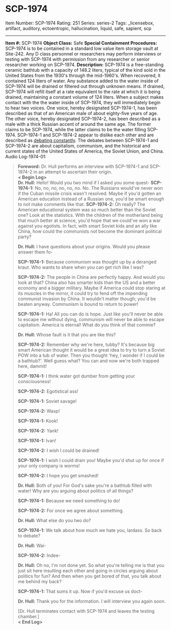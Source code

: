 # SCP-1974
Item Number: SCP-1974
Rating: 251
Series: series-2
Tags: _licensebox, artifact, auditory, ectoentropic, hallucination, liquid, safe, sapient, scp

---

  
**Item #:** SCP-1974 
**Object Class:** Safe
**Special Containment Procedures:** SCP-1974 is to be contained in a standard low value item storage vault at Site-242. Any D class personnel or researchers may perform interviews or testing with SCP-1974 with permission from any researcher or senior researcher working on SCP-1974.
**Description:** SCP-1974 is a free-standing ceramic bathtub with a capacity of 148.2 liters, typical of the kind sold in the United States from the 1930's through the mid-1960's. When recovered, it contained 124 liters of water. Any substance added to the water inside of SCP-1974 will be drained or filtered out through unknown means. If drained, SCP-1974 will refill itself at a rate equivalent to the rate at which it is being drained, maintaining a constant volume of 124 liters.
When a subject makes contact with the the water inside of SCP-1974, they will immediately begin to hear two voices. One voice, hereby designated SCP-1974-1, has been described as that of an American male of about eighty-five years of age. The other voice, hereby designated SCP-1974-2, has been described as a male with a thick Russian accent of around the same age. The former claims to be SCP-1974, while the latter claims to be the water filling SCP-1974.
SCP-1974-1 and SCP-1974-2 appear to dislike each other and are described as [debating constantly](/anart-antics). The debates between SCP-1974-1 and SCP-1974-2 are about capitalism, communism, and the historical and current states of the United States of America, the Soviet Union, and China.
Audio Log-1974-01:
> **Foreword:** Dr. Hull performs an interview with SCP-1974-1 and SCP-1974-2 in an attempt to ascertain their origin.  
>  **< Begin Log>**  
>  **Dr. Hull:** Hello! Would you two mind if I asked you some quest-
> **SCP-1974-1:** No, no, no, no, no, no. No. The Russians would've never won if the Cuban missile crisis wasn't resolved. Maybe if you'd gotten an American education instead of a Russian one, you'd be smart enough to not make comments like that.
> **SCP-1974-2:** Oh really? The American educational system was so much better than the Soviet one? Look at the statistics. With the children of the motherland being that much better at science, you'd hope that we could've won a war against you egotists. In fact, with smart Soviet kids and an ally like China, how could the communists not become the dominant political party?  
>    
>  **Dr. Hull:** I have questions about your origins. Would you please answer them fo-  
>    
>  **SCP-1974-1:** Because communism was thought up by a deranged kraut. Who wants to share when you can get rich like I was?  
>    
>  **SCP-1974-2:** The people in China are perfectly happy. And would you look at that? China also has smarter kids than the US and a better economy and a bigger military. Maybe if America could stop staring at its muscles in the mirror, it could try to fend off the impending communist invasion by China. It wouldn't matter though; you'd be beaten anyway. Communism is bound to return to power!  
>    
>  **SCP-1974-1:** Ha! All you can do is hope. Just like you'll never be able to escape me without dying, communism will never be able to escape capitalism. America is eternal! What do you think of that commie?  
>    
>  **Dr. Hull:** Whose fault is it that you are like this?  
>    
>  **SCP-1974-2:** Remember why we're here, tubby? It's because big smart American thought it would be a great idea to try to turn a Soviet POW into a tub of water. Then you thought 'hey, I wonder if I could be a bathtub?'. Well guess what? You can and now we're both trapped here, dammit!  
>    
>  **SCP-1974-1:** I think water got dumber from getting your consciousness!  
>    
>  **SCP-1974-2:** Egotistical ass!  
>    
>  **SCP-1974-1:** Soviet savage!  
>    
>  **SCP-1974-2:** Wasp!  
>    
>  **SCP-1974-1:** Kook!  
>    
>  **SCP-1974-2:** Yank!  
>    
>  **SCP-1974-1:** Ivan!  
>    
>  **SCP-1974-2:** I wish I could be drained!  
>    
>  **SCP-1974-1:** I wish I could drain you! Maybe you'd shut up for once if your only company is worms!  
>    
>  **SCP-1974-2:** I hope you get smashed!  
>    
>  **Dr. Hull:** Both of you! For God's sake you're a bathtub filled with water! Why are you arguing about politics of all things?  
>    
>  **SCP-1974-1:** Because we need something to do!  
>    
>  **SCP-1974-2:** For once we agree about something.  
>    
>  **Dr. Hull:** What else do you two do?  
>    
>  **SCP-1974-1:** We talk about how much we hate you, lardass. So back to debate?  
>    
>  **Dr. Hull:** Wai-  
>    
>  **SCP-1974-2:** Indee-  
>    
>  **Dr. Hull:** Oh no, I'm not done yet. So what you're telling me is that you just sit here insulting each other and going in circles arguing about politics for fun? And then when you get bored of that, you talk about me behind my back?  
>    
>  **SCP-1974-1:** That sums it up. Now if you'd excuse us doct-  
>    
>  **Dr. Hull:** Thank you for the information. I will interview you again soon.  
>    
>  [Dr. Hull terminates contact with SCP-1974 and leaves the testing chamber.]  
>  **< End Log>**